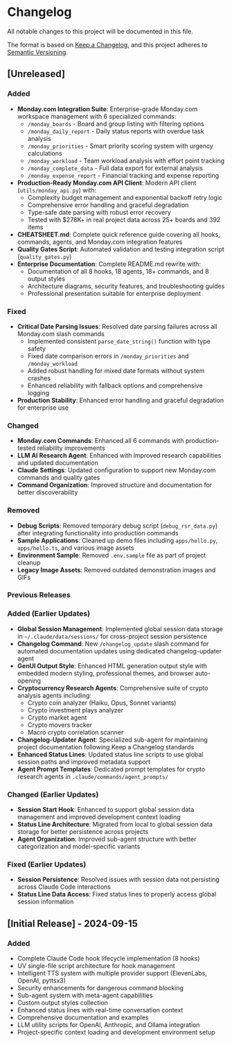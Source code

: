 # Changelog

All notable changes to this project will be documented in this file.

The format is based on [Keep a Changelog](https://keepachangelog.com/en/1.0.0/),
and this project adheres to [Semantic Versioning](https://semver.org/spec/v2.0.0.html).

## [Unreleased]

### Added
- **Monday.com Integration Suite**: Enterprise-grade Monday.com workspace management with 6 specialized commands:
  - `/monday_boards` - Board and group listing with filtering options
  - `/monday_daily_report` - Daily status reports with overdue task analysis
  - `/monday_priorities` - Smart priority scoring system with urgency calculations
  - `/monday_workload` - Team workload analysis with effort point tracking
  - `/monday_complete_data` - Full data export for external analysis
  - `/monday_expense_report` - Financial tracking and expense reporting
- **Production-Ready Monday.com API Client**: Modern API client (`utils/monday_api.py`) with:
  - Complexity budget management and exponential backoff retry logic
  - Comprehensive error handling and graceful degradation
  - Type-safe date parsing with robust error recovery
  - Tested with $278K+ in real project data across 25+ boards and 392 items
- **CHEATSHEET.md**: Complete quick reference guide covering all hooks, commands, agents, and Monday.com integration features
- **Quality Gates Script**: Automated validation and testing integration script (`quality_gates.py`)
- **Enterprise Documentation**: Complete README.md rewrite with:
  - Documentation of all 8 hooks, 18 agents, 18+ commands, and 8 output styles
  - Architecture diagrams, security features, and troubleshooting guides
  - Professional presentation suitable for enterprise deployment

### Fixed
- **Critical Date Parsing Issues**: Resolved date parsing failures across all Monday.com slash commands
  - Implemented consistent `parse_date_string()` function with type safety
  - Fixed date comparison errors in `/monday_priorities` and `/monday_workload`
  - Added robust handling for mixed date formats without system crashes
  - Enhanced reliability with fallback options and comprehensive logging
- **Production Stability**: Enhanced error handling and graceful degradation for enterprise use

### Changed
- **Monday.com Commands**: Enhanced all 6 commands with production-tested reliability improvements
- **LLM AI Research Agent**: Enhanced with improved research capabilities and updated documentation
- **Claude Settings**: Updated configuration to support new Monday.com commands and quality gates
- **Command Organization**: Improved structure and documentation for better discoverability

### Removed
- **Debug Scripts**: Removed temporary debug script (`debug_rsr_data.py`) after integrating functionality into production commands
- **Sample Applications**: Cleaned up demo files including `apps/hello.py`, `apps/hello.ts`, and various image assets
- **Environment Sample**: Removed `.env.sample` file as part of project cleanup
- **Legacy Image Assets**: Removed outdated demonstration images and GIFs

### Previous Releases

### Added (Earlier Updates)
- **Global Session Management**: Implemented global session data storage in `~/.claude/data/sessions/` for cross-project session persistence
- **Changelog Command**: New `/changelog_update` slash command for automated documentation updates using dedicated changelog-updater agent
- **GenUI Output Style**: Enhanced HTML generation output style with embedded modern styling, professional themes, and browser auto-opening
- **Cryptocurrency Research Agents**: Comprehensive suite of crypto analysis agents including:
  - Crypto coin analyzer (Haiku, Opus, Sonnet variants)
  - Crypto investment plays analyzer
  - Crypto market agent
  - Crypto movers tracker
  - Macro crypto correlation scanner
- **Changelog-Updater Agent**: Specialized sub-agent for maintaining project documentation following Keep a Changelog standards
- **Enhanced Status Lines**: Updated status line scripts to use global session paths and improved metadata support
- **Agent Prompt Templates**: Dedicated prompt templates for crypto research agents in `.claude/commands/agent_prompts/`

### Changed (Earlier Updates)
- **Session Start Hook**: Enhanced to support global session data management and improved development context loading
- **Status Line Architecture**: Migrated from local to global session data storage for better persistence across projects
- **Agent Organization**: Improved sub-agent structure with better categorization and model-specific variants

### Fixed (Earlier Updates)
- **Session Persistence**: Resolved issues with session data not persisting across Claude Code interactions
- **Status Line Data Access**: Fixed status lines to properly access global session information

## [Initial Release] - 2024-09-15

### Added
- Complete Claude Code hook lifecycle implementation (8 hooks)
- UV single-file script architecture for hook management
- Intelligent TTS system with multiple provider support (ElevenLabs, OpenAI, pyttsx3)
- Security enhancements for dangerous command blocking
- Sub-agent system with meta-agent capabilities
- Custom output styles collection
- Enhanced status lines with real-time conversation context
- Comprehensive documentation and examples
- LLM utility scripts for OpenAI, Anthropic, and Ollama integration
- Project-specific context loading and development environment setup